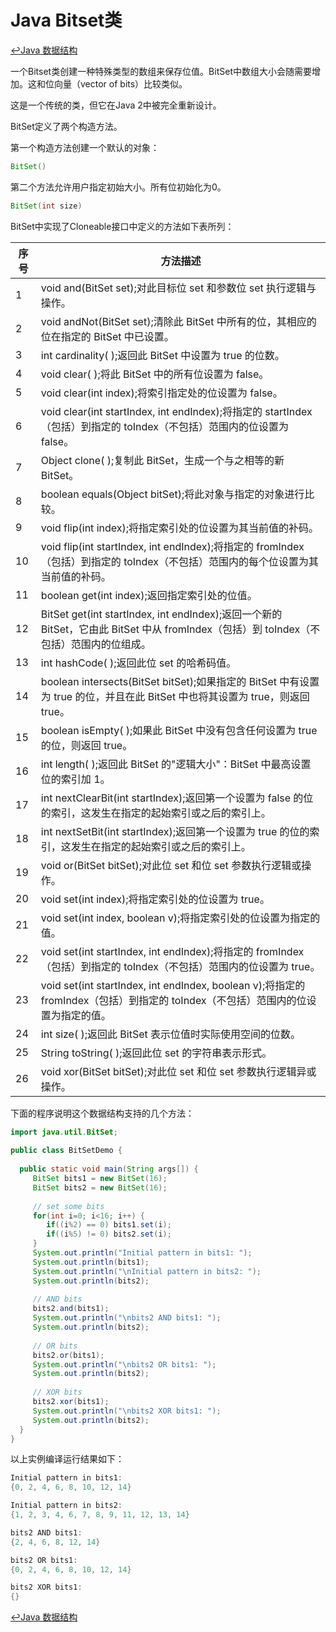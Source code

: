 # Java Bitset类
[:leftwards_arrow_with_hook:Java 数据结构](./dataStructure.html#位集合（bitset）)

一个Bitset类创建一种特殊类型的数组来保存位值。BitSet中数组大小会随需要增加。这和位向量（vector of bits）比较类似。

这是一个传统的类，但它在Java 2中被完全重新设计。

BitSet定义了两个构造方法。

第一个构造方法创建一个默认的对象：
```java
BitSet()
```
第二个方法允许用户指定初始大小。所有位初始化为0。
```java
BitSet(int size)
```
BitSet中实现了Cloneable接口中定义的方法如下表所列：

|序号|	方法描述|
|-|-|
|1|	void and(BitSet set);对此目标位 set 和参数位 set 执行逻辑与操作。|
|2|	void andNot(BitSet set);清除此 BitSet 中所有的位，其相应的位在指定的 BitSet 中已设置。|
|3|	int cardinality( );返回此 BitSet 中设置为 true 的位数。|
|4|	void clear( );将此 BitSet 中的所有位设置为 false。|
|5|	void clear(int index);将索引指定处的位设置为 false。|
|6|	void clear(int startIndex, int endIndex);将指定的 startIndex（包括）到指定的 toIndex（不包括）范围内的位设置为 false。|
|7|	Object clone( );复制此 BitSet，生成一个与之相等的新 BitSet。|
|8|	boolean equals(Object bitSet);将此对象与指定的对象进行比较。|
|9|	void flip(int index);将指定索引处的位设置为其当前值的补码。|
|10|	void flip(int startIndex, int endIndex);将指定的 fromIndex（包括）到指定的 toIndex（不包括）范围内的每个位设置为其当前值的补码。|
|11|	boolean get(int index);返回指定索引处的位值。|
|12|	BitSet get(int startIndex, int endIndex);返回一个新的 BitSet，它由此 BitSet 中从 fromIndex（包括）到 toIndex（不包括）范围内的位组成。|
|13|	int hashCode( );返回此位 set 的哈希码值。|
|14|	boolean intersects(BitSet bitSet);如果指定的 BitSet 中有设置为 true 的位，并且在此 BitSet 中也将其设置为 true，则返回 true。|
|15|	boolean isEmpty( );如果此 BitSet 中没有包含任何设置为 true 的位，则返回 true。|
|16|	int length( );返回此 BitSet 的"逻辑大小"：BitSet 中最高设置位的索引加 1。|
|17|	int nextClearBit(int startIndex);返回第一个设置为 false 的位的索引，这发生在指定的起始索引或之后的索引上。|
|18|	int nextSetBit(int startIndex);返回第一个设置为 true 的位的索引，这发生在指定的起始索引或之后的索引上。|
|19|	void or(BitSet bitSet);对此位 set 和位 set 参数执行逻辑或操作。|
|20|	void set(int index);将指定索引处的位设置为 true。|
|21|	void set(int index, boolean v);将指定索引处的位设置为指定的值。|
|22|	void set(int startIndex, int endIndex);将指定的 fromIndex（包括）到指定的 toIndex（不包括）范围内的位设置为 true。|
|23|	void set(int startIndex, int endIndex, boolean v);将指定的 fromIndex（包括）到指定的 toIndex（不包括）范围内的位设置为指定的值。|
|24|	int size( );返回此 BitSet 表示位值时实际使用空间的位数。|
|25|	String toString( );返回此位 set 的字符串表示形式。|
|26|	void xor(BitSet bitSet);对此位 set 和位 set 参数执行逻辑异或操作。|

下面的程序说明这个数据结构支持的几个方法：

```java
import java.util.BitSet;
 
public class BitSetDemo {
 
  public static void main(String args[]) {
     BitSet bits1 = new BitSet(16);
     BitSet bits2 = new BitSet(16);
      
     // set some bits
     for(int i=0; i<16; i++) {
        if((i%2) == 0) bits1.set(i);
        if((i%5) != 0) bits2.set(i);
     }
     System.out.println("Initial pattern in bits1: ");
     System.out.println(bits1);
     System.out.println("\nInitial pattern in bits2: ");
     System.out.println(bits2);
 
     // AND bits
     bits2.and(bits1);
     System.out.println("\nbits2 AND bits1: ");
     System.out.println(bits2);
 
     // OR bits
     bits2.or(bits1);
     System.out.println("\nbits2 OR bits1: ");
     System.out.println(bits2);
 
     // XOR bits
     bits2.xor(bits1);
     System.out.println("\nbits2 XOR bits1: ");
     System.out.println(bits2);
  }
}
```
以上实例编译运行结果如下：
```java
Initial pattern in bits1:
{0, 2, 4, 6, 8, 10, 12, 14}

Initial pattern in bits2:
{1, 2, 3, 4, 6, 7, 8, 9, 11, 12, 13, 14}

bits2 AND bits1:
{2, 4, 6, 8, 12, 14}

bits2 OR bits1:
{0, 2, 4, 6, 8, 10, 12, 14}

bits2 XOR bits1:
{}
```

[:leftwards_arrow_with_hook:Java 数据结构](./dataStructure.html#位集合（bitset）)